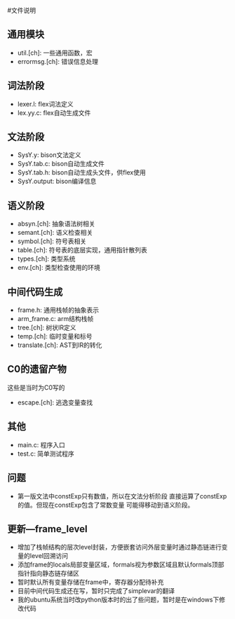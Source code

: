 #文件说明

## 通用模块
+ util.[ch]: 一些通用函数，宏
+ errormsg.[ch]: 错误信息处理

## 词法阶段
+ lexer.l: flex词法定义
+ lex.yy.c: flex自动生成文件

## 文法阶段
+ SysY.y: bison文法定义
+ SysY.tab.c: bison自动生成文件
+ SysY.tab.h: bison自动生成头文件，供flex使用
+ SysY.output: bison编译信息

## 语义阶段
+ absyn.[ch]: 抽象语法树相关
+ semant.[ch]: 语义检查相关
+ symbol.[ch]: 符号表相关
+ table.[ch]: 符号表的底层实现，通用指针散列表
+ types.[ch]: 类型系统
+ env.[ch]: 类型检查使用的环境

## 中间代码生成
+ frame.h: 通用栈帧的抽象表示
+ arm_frame.c: arm结构栈帧
+ tree.[ch]: 树状IR定义
+ temp.[ch]: 临时变量和标号
+ translate.[ch]: AST到IR的转化

## C0的遗留产物
这些是当时为C0写的
+ escape.[ch]: 逃逸变量查找

## 其他
+ main.c: 程序入口
+ test.c: 简单测试程序

## 问题
+ 第一版文法中constExp只有数值，所以在文法分析阶段
直接运算了constExp的值。但现在constExp包含了常数变量
可能得移动到语义阶段。

## 更新—frame_level
+ 增加了栈帧结构的层次level封装，方便嵌套访问外层变量时通过静态链进行变量的level回溯访问
+ 添加frame的locals局部变量区域，formals视为参数区域且默认formals顶部指针指向静态链存储区
+ 暂时默认所有变量存储在frame中，寄存器分配待补充
+ 目前中间代码生成还在写，暂时只完成了simplevar的翻译
+ 我的ubuntu系统当时改python版本时的出了些问题，暂时是在windows下修改代码


